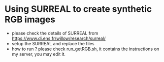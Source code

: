 # Using SURREAL to create synthetic RGB images
- please check the details of SURREAL from https://www.di.ens.fr/willow/research/surreal/
- setup the SURREAL and replace the files
- how to run ? please check run_getRGB.sh, it contains the instructions on my server, you may edit it.
